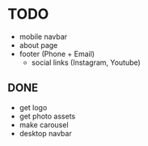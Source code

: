 # TODO

- mobile navbar
- about page
- footer (Phone + Email)
  - social links (Instagram, Youtube)

## DONE

- get logo
- get photo assets
- make carousel
- desktop  navbar
